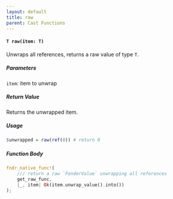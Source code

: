 ```yaml
---
layout: default
title: raw
parent: Cast Functions
---
```


#### `T raw(item: T)`
Unwraps all references, returns a raw value of type `T`.

##### Parameters
`item`: item to unwrap

##### Return Value
Returns the unwrapped item.

##### Usage
```r
$unwrapped = raw(ref(0)) # return 0
```

##### Function Body
```rust
fndr_native_func!(
    /// return a raw `FenderValue` unwrapping all references
    get_raw_func,
    |_, item| Ok(item.unwrap_value().into())
);
```
